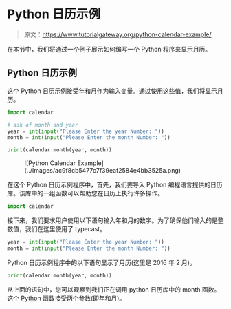 # Python 日历示例

> 原文：<https://www.tutorialgateway.org/python-calendar-example/>

在本节中，我们将通过一个例子展示如何编写一个 Python 程序来显示月历。

## Python 日历示例

这个 Python 日历示例接受年和月作为输入变量。通过使用这些值，我们将显示月历。

```py
import calendar

# ask of month and year
year = int(input("Please Enter the year Number: "))
month = int(input("Please Enter the month Number: "))

print(calendar.month(year, month))
```

<figure class="wp-block-image">![Python Calendar Example](../Images/ac9f8cb5477c7f39eaf2584e4bb3525a.png)</figure>

在这个 Python 日历示例程序中，首先，我们要导入 Python 编程语言提供的日历库。该库中的一组函数可以帮助您在日历上执行许多操作。

```py
import calendar
```

接下来，我们要求用户使用以下语句输入年和月的数字。为了确保他们输入的是整数值，我们在这里使用了 typecast。

```py
year = int(input("Please Enter the year Number: "))
month = int(input("Please Enter the month Number: "))
```

Python 日历示例程序中的以下语句显示了月历(这里是 2016 年 2 月)。

```py
print(calendar.month(year, month))
```

从上面的语句中，您可以观察到我们正在调用 python 日历库中的 month 函数。这个 [Python](https://www.tutorialgateway.org/python-tutorial/) 函数接受两个参数(即年和月)。